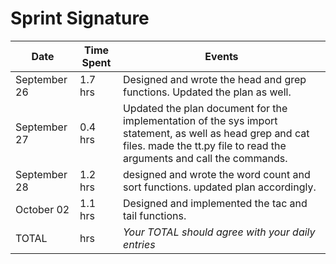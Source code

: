 # Sprint Signature

| Date        | Time Spent | Events
|-------------|------------|--------------------
| September 26| 1.7 hrs    | Designed and wrote the head and grep functions. Updated the plan as well.
| September 27| 0.4 hrs    | Updated the plan document for the implementation of the sys import statement, as well as head grep and cat files. made the tt.py file to read the arguments and call the commands. 
| September 28| 1.2 hrs    | designed and wrote the word count and sort functions. updated plan accordingly.
| October 02  | 1.1 hrs    | Designed and implemented the tac and tail functions. 
| TOTAL       | hrs        | *Your TOTAL should agree with your daily entries*
